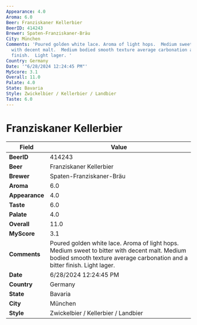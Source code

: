 ```yaml
---
Appearance: 4.0
Aroma: 6.0
Beer: Franziskaner Kellerbier
BeerID: 414243
Brewer: Spaten-Franziskaner-Bräu
City: München
Comments: 'Poured golden white lace. Aroma of light hops.  Medium sweet to bitter
  with decent malt.  Medium bodied smooth texture average carbonation and a bitter
  finish.  Light lager. '
Country: Germany
Date: '"6/28/2024 12:24:45 PM"'
MyScore: 3.1
Overall: 11.0
Palate: 4.0
State: Bavaria
Style: Zwickelbier / Kellerbier / Landbier
Taste: 6.0
---
```


# Franziskaner Kellerbier

| Field         | Value |
|---------------|-------|
| **BeerID** | 414243 |
| **Beer** | Franziskaner Kellerbier |
| **Brewer** | Spaten-Franziskaner-Bräu |
| **Aroma** | 6.0 |
| **Appearance** | 4.0 |
| **Taste** | 6.0 |
| **Palate** | 4.0 |
| **Overall** | 11.0 |
| **MyScore** | 3.1 |
| **Comments** | Poured golden white lace. Aroma of light hops.  Medium sweet to bitter with decent malt.  Medium bodied smooth texture average carbonation and a bitter finish.  Light lager.  |
| **Date** | 6/28/2024 12:24:45 PM |
| **Country** | Germany |
| **State** | Bavaria |
| **City** | München |
| **Style** | Zwickelbier / Kellerbier / Landbier |
